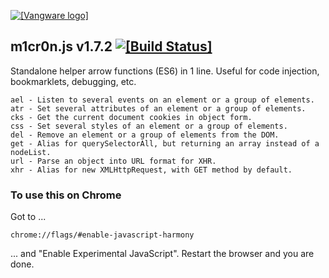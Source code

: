 [![[Vangware logo]](https://vangware.com/assets/img/logo.big.svg)](http://vangware.com)

m1cr0n.js v1.7.2 [![[Build Status]](http://img.shields.io/travis/vangware/m1cr0n.js.svg?style=flat-square)](https://travis-ci.org/vangware/m1cr0n.js)
----

Standalone helper arrow functions (ES6) in 1 line. Useful for code injection, bookmarklets, debugging, etc.

```
ael - Listen to several events on an element or a group of elements.
atr - Set several attributes of an element or a group of elements.
cks - Get the current document cookies in object form.
css - Set several styles of an element or a group of elements.
del - Remove an element or a group of elements from the DOM.
get - Alias for querySelectorAll, but returning an array instead of a nodeList.
url - Parse an object into URL format for XHR.
xhr - Alias for new XMLHttpRequest, with GET method by default.
```

### To use this on Chrome
Got to ...
````
chrome://flags/#enable-javascript-harmony
````
... and "Enable Experimental JavaScript". Restart the browser and you are done.
